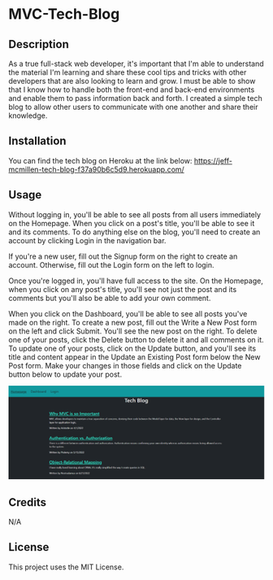 # MVC-Tech-Blog

## Description

As a true full-stack web developer, it's important that I'm able to understand the material I'm learning and share these cool tips and tricks with other developers that are also looking to learn and grow. I must be able to show that I know how to handle both the front-end and back-end environments and enable them to pass information back and forth. I created a simple tech blog to allow other users to communicate with one another and share their knowledge. 

## Installation

You can find the tech blog on Heroku at the link below:
https://jeff-mcmillen-tech-blog-f37a90b6c5d9.herokuapp.com/

## Usage

Without logging in, you'll be able to see all posts from all users immediately on the Homepage. When you click on a post's title, you'll be able to see it and its comments. To do anything else on the blog, you'll need to create an account by clicking Login in the navigation bar. 

If you're a new user, fill out the Signup form on the right to create an account. Otherwise, fill out the Login form on the left to login.

Once you're logged in, you'll have full access to the site. On the Homepage, when you click on any post's title, you'll see not just the post and its comments but you'll also be able to add your own comment.

When you click on the Dashboard, you'll be able to see all posts you've made on the right. To create a new post, fill out the Write a New Post form on the left and click Submit. You'll see the new post on the right. To delete one of your posts, click the Delete button to delete it and all comments on it. To update one of your posts, click on the Update button, and you'll see its title and content appear in the Update an Existing Post form below the New Post form. Make your changes in those fields and click on the Update button below to update your post.

![screenshot](./screenshot.PNG)

## Credits

N/A

## License

This project uses the MIT License.